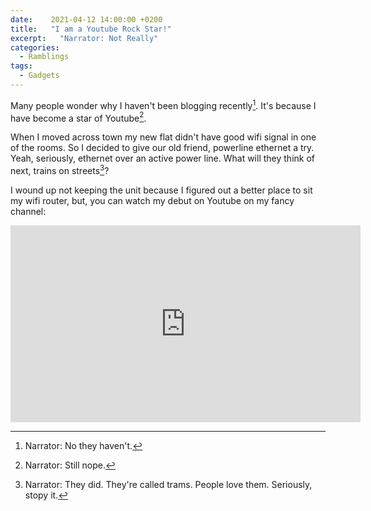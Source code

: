 ```yaml
---
date:    2021-04-12 14:00:00 +0200
title:   "I am a Youtube Rock Star!"
excerpt:   "Narrator: Not Really"
categories:
  - Ramblings
tags:
  - Gadgets
---
```


Many people wonder why I haven't been blogging recently[^1].  It's because I have become a star of Youtube[^2].

When I moved across town my new flat didn't have good wifi signal in one of the rooms.  So I decided to give our old friend, powerline ethernet a try.  Yeah, seriously, ethernet over an active power line.  What will they think of next, trains on streets[^3]?

I wound up not keeping the unit because I figured out a better place to sit my wifi router, but, you can watch my debut on Youtube on my fancy channel:

<iframe width="560" height="315" src="https://www.youtube.com/embed/xt9EWqUeQTc" title="YouTube video player" frameborder="0" allow="accelerometer; autoplay; clipboard-write; encrypted-media; gyroscope; picture-in-picture" allowfullscreen></iframe>

[^1]: Narrator: No they haven't.
[^2]: Narrator: Still nope.
[^3]: Narrator: They did.  They're called trams.  People love them.  Seriously, stopy it.
